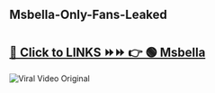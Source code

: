 
 ## Msbella-Only-Fans-Leaked

# <h2><a href="https://clipsfans.com/Msbella&ref=git">🔗 Click to LINKS ⏩⏩ 👉 🟢 Msbella </a></h2>

<a href="https://clipsfans.com/Msbella&ref=git" rel="nofollow" data-target="animated-image.originalLink"><img src="https://i.ibb.co.com/xMMVF88/686577567.gif" alt="Viral Video Original" style="max-width: 100%; display: inline-block;" data-target="animated-image.originalImage"></a>
